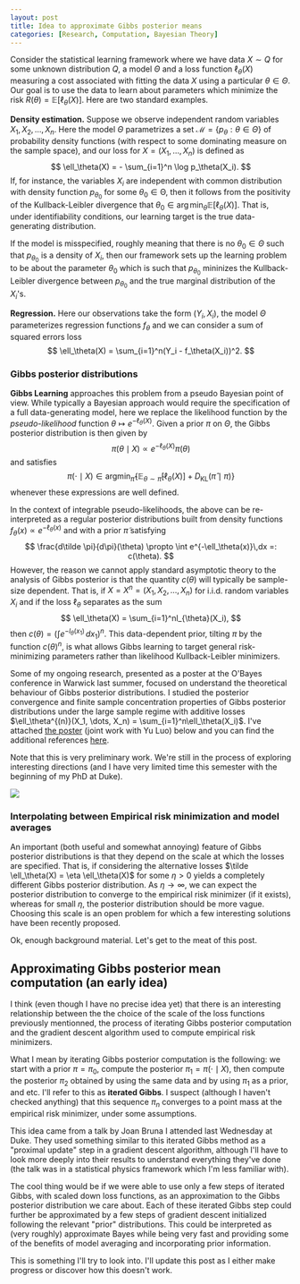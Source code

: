 ```yaml
---
layout: post
title: Idea to approximate Gibbs posterior means
categories: [Research, Computation, Bayesian Theory]
---
```


Consider the statistical learning framework where we have data $X\sim Q$ for some unknown distribution $Q$, a model $\Theta$ and a loss function $\ell_\theta(X)$ measuring a cost associated with fitting the data $X$ using a particular $\theta\in\Theta$. Our goal is to use the data to learn about parameters which minimize the risk $R(\theta) = \mathbb{E}[\ell_\theta(X)]$. Here are two standard examples.

**Density estimation.** Suppose we observe independent random variables $X_1, X_2, \dots, X_n$. Here the model $\Theta$ parametrizes a set $\mathcal{M} = \{p_\theta : \theta \in \Theta \}$ of probability density functions (with respect to some dominating measure on the sample space), and our loss for $X = (X_1, \dots, X_n)$ is defined as
$$
\ell_\theta(X) = - \sum_{i=1}^n \log p_\theta(X_i).
$$
If, for instance, the variables $X_i$ are independent with common distribution with density function $p_{\theta_0}$ for some $\theta_0 \in \mathbb{\Theta}$, then it follows from the positivity of the Kullback-Leibler divergence that $\theta_0 \in \arg\min _ \theta \mathbb{E}[\ell _ \theta(X)]$. That is, under identifiability conditions, our learning target is the true data-generating distribution.

If the model is misspecified, roughly meaning that there is no $\theta_0\in \Theta$ such that $p_{\theta_0}$ is a density of $X_i$, then our framework sets up the learning problem to be about the parameter $\theta_0$ which is such that $p_{\theta_0}$ mininizes the Kullback-Leibler divergence between $p_{\theta_0}$ and the true marginal distribution of the $X_i$'s.

**Regression.** Here our observations take the form $(Y_i, X_i)$, the model $\Theta$ parameterizes regression functions $f_\theta$ and we can consider a sum of squared errors loss
$$
\ell_\theta(X) = \sum_{i=1}^n(Y_i - f_\theta(X_i))^2.
$$

### Gibbs posterior distributions

**Gibbs Learning** approaches this problem from a pseudo Bayesian point of view. While typically a Bayesian approach would require the specification of a full data-generating model, here we replace the likelihood function by the *pseudo-likelihood* function $\theta \mapsto e^{-\ell_\theta(X)}$. Given a prior $\pi$ on $\Theta$, the Gibbs posterior distribution is then given by
$$
\pi(\theta \mid X) \propto e^{-\ell_\theta(X)} \pi(\theta)
$$
and satisfies
$$
\pi(\cdot \mid X) \in \text{argmin}_{\hat \pi} \left\{ \mathbb{E}_{\theta \sim \hat \pi}[\ell_\theta(X)] + D_{\text{KL}}(\hat \pi \mid \pi) \right\}
$$
whenever these expressions are well defined. 

In the context of integrable pseudo-likelihoods, the above can be re-interpreted as a regular posterior distributions built from density functions $f _ \theta(x) \propto e^{-\ell _ \theta(x)}$ and with a prior $\tilde \pi$ satisfying
$$
\frac{d\tilde \pi}{d\pi}(\theta) \propto \int e^{-\ell_\theta(x)}\,dx =: c(\theta).
$$
However, the reason we cannot apply standard asymptotic theory to the analysis of Gibbs posterior is that the quantity $c(\theta)$ will typically be sample-size dependent. That is, if $X=X^n=(X_1, X_2, \dots, X_n)$ for i.i.d. random variables $X_i$ and if the loss $\ell_\theta$ separates as the sum
$$
\ell_\theta(X) = \sum_{i=1}^nl_{\theta}(X_i),
$$
then $c(\theta) = \left(\int e^{-l_\theta(x_1)} \, dx_1\right)^n$. This data-dependent prior, tilting $\pi$ by the function $c(\theta)^n$, is what allows Gibbs learning to target general risk-minimizing parameters rather than likelihood Kullback-Leibler minimizers.

Some of my ongoing research, presented as a poster at the O'Bayes conference in Warwick last summer, focused on understand the theoretical behaviour of Gibbs posterior distributions. I studied the posterior convergence and finite sample concentration properties of Gibbs posterior distributions under the large sample regime with additive losses $\ell_\theta^{(n)}(X_1, \dots, X_n) = \sum_{i=1}^n\ell_\theta(X_i)$. I've attached [the poster](http://olivierbinette.ca/blog/media/2019-10-11/poster.pdf) (joint work with Yu Luo) below and you can find the additional references [here](http://olivierbinette.ca/blog/media/2019-10-11/references.pdf).

Note that this is very preliminary work. We're still in the process of exploring interesting directions (and I have very limited time this semester with the beginning of my PhD at Duke).

![](http://olivierbinette.ca/blog/media/2019-10-11/poster.png)



<!--more-->

### Interpolating between Empirical risk minimization and model averages

An important (both useful and somewhat annoying) feature of Gibbs posterior distributions is that they depend on the scale at which the losses are specified. That is, if considering the alternative losses $\tilde \ell_\theta(X) = \eta \ell_\theta(X)$ for some $\eta > 0$ yields a completely different Gibbs posterior distribution. As $\eta \rightarrow \infty$, we can expect the posterior distribution to converge to the empirical risk minimizer (if it exists), whereas for small $\eta$, the posterior distribution should be more vague. Choosing this scale is an open problem for which a few interesting solutions have been recently proposed.



Ok, enough background material. Let's get to the meat of this post.

## Approximating Gibbs posterior mean computation (an early idea)

I think (even though I have no precise idea yet) that there is an interesting relationship between the the choice of the scale of the loss functions previously mentionned, the process of iterating Gibbs posterior computation and the gradient descent algorithm used to compute empirical risk minimizers.

What I mean by iterating Gibbs posterior computation is the following: we start with a prior $\pi = \pi_0$, compute the posterior $\pi_1 = \pi(\cdot \mid X)$, then compute the posterior $\pi_2$ obtained by using the same data and by using $\pi_1$ as a prior, and etc. I'll refer to this as **iterated Gibbs**. I suspect (although I haven't checked anything) that this sequence $\pi_n$ converges to a point mass at the empirical risk minimizer, under some assumptions.

This idea came from a talk by Joan Bruna I attended last Wednesday at Duke. They used something similar to this iterated Gibbs method as a "proximal update" step in a gradient descent algorithm, although I'll have to look more deeply into their results to understand everything they've done (the talk was in a statistical physics framework which I'm less familiar with).

The cool thing would be if we were able to use only a few steps of iterated Gibbs, with scaled down loss functions, as an approximation to the Gibbs posterior distribution we care about. Each of these iterated Gibbs step could further be approximated by a few steps of gradient descent initialized following the relevant "prior" distributions. This could be interpreted as (very roughly) approximate Bayes while being very fast and providing some of the benefits of model averaging and incorporating prior information.



This is something I'll try to look into. I'll update this post as I either make progress or discover how this doesn't work.